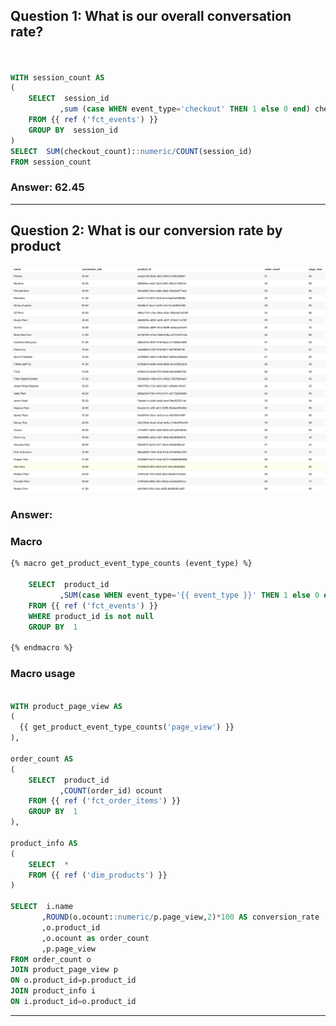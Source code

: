 ## Question 1: What is our overall conversation rate?

```SQL


WITH session_count AS
(
	SELECT  session_id
	       ,sum (case WHEN event_type='checkout' THEN 1 else 0 end) checkout_count
	FROM {{ ref ('fct_events') }}
	GROUP BY  session_id
)
SELECT  SUM(checkout_count)::numeric/COUNT(session_id)
FROM session_count

```
### Answer: 62.45

---

## Question 2: What is our conversion rate by product

![Conversion Rates](conversion_rates.png)

### Answer:

### Macro 

```SQL
{% macro get_product_event_type_counts (event_type) %}

	SELECT  product_id
	       ,SUM(case WHEN event_type='{{ event_type }}' THEN 1 else 0 end)   AS {{ event_type }}
	FROM {{ ref ('fct_events') }}
	WHERE product_id is not null
	GROUP BY  1

{% endmacro %}
```
### Macro usage

```SQL

WITH product_page_view AS
(
  {{ get_product_event_type_counts('page_view') }}
), 

order_count AS
(
	SELECT  product_id
	       ,COUNT(order_id) ocount
	FROM {{ ref ('fct_order_items') }}
	GROUP BY  1
), 

product_info AS
(
	SELECT  *
	FROM {{ ref ('dim_products') }}
)

SELECT  i.name
       ,ROUND(o.ocount::numeric/p.page_view,2)*100 AS conversion_rate
       ,o.product_id
       ,o.ocount as order_count
       ,p.page_view
FROM order_count o
JOIN product_page_view p
ON o.product_id=p.product_id
JOIN product_info i
ON i.product_id=o.product_id

```
---

